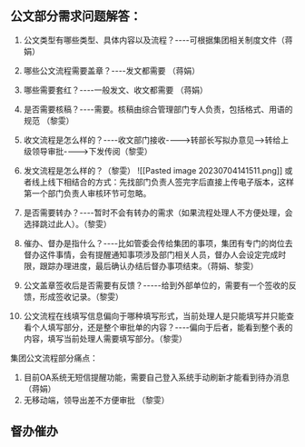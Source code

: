 ## 公文部分需求问题解答：
1. 公文类型有哪些类型、具体内容以及流程？----可根据集团相关制度文件（蒋娟）
2. 哪些公文流程需要盖章？----发文都需要 （蒋娟）
3. 哪些需要套红？----一般发文、收文都需要 （蒋娟）
4. 是否需要核稿？----需要。核稿由综合管理部门专人负责，包括格式、用语的规范 （黎雯）
5. 收文流程是怎么样的？----收文部门接收---->转部长写拟办意见-->转给上级领导审批---->下发传阅（黎雯）
6. 发文流程是怎么样的？（黎雯）
![[Pasted image 20230704141511.png]]
或者线上线下相结合的方式：先找部门负责人签完字后直接上传电子版本，这样第一个部门负责人审核环节可忽略。

7. 是否需要转办？----暂时不会有转办的需求（如果流程处理人不方便处理，会选择跳过此人）。（黎雯）
8. 催办、督办是指什么？----比如管委会传给集团的事项，集团有专门的岗位去督办这件事情，会有提醒通知事项涉及部门相关人员，督办人会设定完成时限，跟踪办理进度，最后确认办结后督办事项结束。（蒋娟、黎雯）
9. 公文盖章签收后是否需要有反馈？-----给到外部单位的，需要有一个签收的反馈，形成签收记录。（黎雯）
10. 公文流程在线填写信息偏向于哪种填写形式，当前处理人是只能填写并只能查看个人填写部分，还是整个审批单的内容？----偏向于后者，能看到整个表的内容，填写当前处理人需要填写部分。（黎雯）

集团公文流程部分痛点：
1. 目前OA系统无短信提醒功能，需要自己登入系统手动刷新才能看到待办消息（蒋娟）
2. 无移动端，领导出差不方便审批 （黎雯）



## 督办催办

